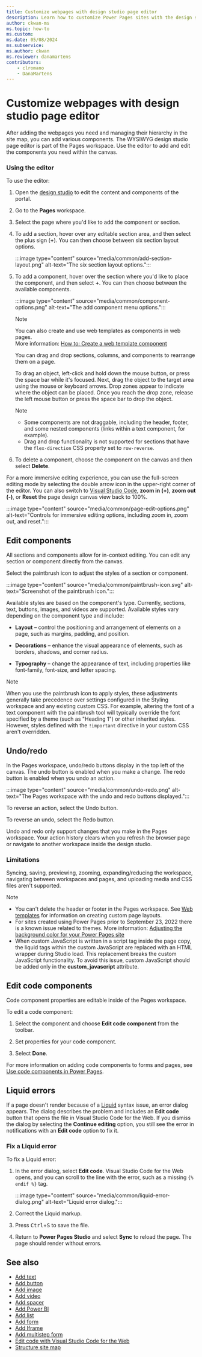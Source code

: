 ```yaml
---
title: Customize webpages with design studio page editor
description: Learn how to customize Power Pages sites with the design studio page editor.
author: ckwan-ms
ms.topic: how-to
ms.custom: 
ms.date: 05/08/2024
ms.subservice:
ms.author: ckwan 
ms.reviewer: danamartens
contributors:
    - clromano
    - DanaMartens
---
```


# Customize webpages with design studio page editor

After adding the webpages you need and managing their hierarchy in the site map, you can add various components. The WYSIWYG design studio page editor is part of the Pages workspace. Use the editor to add and edit the components you need within the canvas.

### Using the editor

To use the editor:

1. Open the [design studio](use-design-studio.md) to edit the content and components of the portal.

1. Go to the **Pages** workspace.

1. Select the page where you'd like to add the component or section.

1. To add a section, hover over any editable section area, and then select the plus sign (**+**). You can then choose between six section layout options.

    :::image type="content" source="media/common/add-section-layout.png" alt-text="The six section layout options.":::

1. To add a component, hover over the section where you'd like to place the component, and then select **+**. You can then choose between the available components.  

    :::image type="content" source="media/common/component-options.png" alt-text="The add component menu options.":::
    
    > [!NOTE]
    > You can also create and use web templates as components in web pages. <br /> More information: [How to: Create a web template component](../configure/web-templates-as-components-how-to.md)

    You can drag and drop sections, columns, and components to rearrange them on a page.

    To drag an object, left-click and hold down the mouse button, or press the space bar while it's focused. Next, drag the object to the target area using the mouse or keyboard arrows. Drop zones appear to indicate where the object can be placed. Once you reach the drop zone, release the left mouse button or press the space bar to drop the object.
    
    >[!NOTE]
    > - Some components are not draggable, including the header, footer, and some nested components (links within a text component, for example). 
    > - Drag and drop functionality is not supported for sections that have the ```flex-direction``` CSS property set to ```row-reverse```.

1. To delete a component, choose the component on the canvas and then select **Delete**.

For a more immersive editing experience, you can use the full-screen editing mode by selecting the double arrow icon in the upper-right corner of the editor. You can also switch to [Visual Studio Code](../configure/visual-studio-code-editor.md), **zoom in (+)**,  **zoom out (-)**, or **Reset** the page design canvas view back to 100%.

:::image type="content" source="media/common/page-edit-options.png" alt-text="Controls for immersive editing options, including zoom in, zoom out, and reset.":::

## Edit components

All sections and components allow for in-context editing. You can edit any section or component directly from the canvas.

Select the paintbrush icon to adjust the styles of a section or component. 

:::image type="content" source="media/common/paintbrush-icon.svg" alt-text="Screenshot of the paintbrush icon.":::

Available styles are based on the component's type. Currently, sections, text, buttons, images, and videos are supported. Available styles vary depending on the component type and include: 

- **Layout** – control the positioning and arrangement of elements on a page, such as margins, padding, and position. 

- **Decorations** – enhance the visual appearance of elements, such as borders, shadows, and corner radius. 

- **Typography** – change the appearance of text, including properties like font-family, font-size, and letter spacing. 

> [!NOTE]
> When you use the paintbrush icon to apply styles, these adjustments generally take precedence over settings configured in the Styling workspace and any existing custom CSS. For example, altering the font of a text component with the paintbrush tool will typically override the font specified by a theme (such as "Heading 1") or other inherited styles. However, styles defined with the `!important` directive in your custom CSS aren't overridden.

## Undo/redo

In the Pages workspace, undo/redo buttons display in the top left of the canvas. The undo button is enabled when you make a change. The redo button is enabled when you undo an action.

:::image type="content" source="media/common/undo-redo.png" alt-text="The Pages workspace with the undo and redo buttons displayed.":::

To reverse an action, select the Undo button.

To reverse an undo, select the Redo button.

Undo and redo only support changes that you make in the Pages workspace. Your action history clears when you refresh the browser page or navigate to another workspace inside the design studio.

### Limitations

Syncing, saving, previewing, zooming, expanding/reducing the workspace, navigating between workspaces and pages, and uploading media and CSS files aren't supported.

> [!NOTE]
> - You can't delete the header or footer in the Pages workspace. See [Web templates](../configure/web-templates.md) for information on creating custom page layouts.
> - For sites created using Power Pages prior to September 23, 2022 there is a known issue related to themes. More information: [Adjusting the background color for your Power Pages site](../known-issues.md#adjusting-the-background-color-for-your-power-pages-site)
> - When custom JavaScript is written in a script tag inside the page copy, the liquid tags within the custom JavaScript are replaced with an HTML wrapper during Studio load. This replacement breaks the custom JavaScript functionality. To avoid this issue, custom JavaScript should be added only in the **custom_javascript** attribute.

## Edit code components

Code component properties are editable inside of the Pages workspace.

To edit a code component:

1. Select the component and choose **Edit code component** from the toolbar.

1. Set properties for your code component.

1. Select **Done**.

For more information on adding code components to forms and pages, see [Use code components in Power Pages](../configure/component-framework.md#add-a-code-component-to-a-field-in-a-model-driven-app).

## Liquid errors

If a page doesn't render because of a [Liquid](../configure/liquid/liquid-overview.md) syntax issue, an error dialog appears. The dialog describes the problem and includes an **Edit code** button that opens the file in Visual Studio Code for the Web. If you dismiss the dialog by selecting the **Continue editing** option, you still see the error in notifications with an **Edit code** option to fix it.

### Fix a Liquid error

To fix a Liquid error:

1. In the error dialog, select **Edit code**. Visual Studio Code for the Web opens, and you can scroll to the line with the error, such as a missing `{% endif %}` tag.

   :::image type="content" source="media/common/liquid-error-dialog.png" alt-text="Liquid error dialog.":::

1. Correct the Liquid markup.

1. Press <kbd>Ctrl</kbd>+<kbd>S</kbd> to save the file.

1. Return to **Power Pages Studio** and select **Sync** to reload the page. The page should render without errors.

## See also

- [Add text](add-text.md)
- [Add button](add-button.md)
- [Add image](add-image.md)
- [Add video](add-video.md)
- [Add spacer](add-spacer.md)
- [Add Power BI](add-power-bi.md)
- [Add list](add-list.md)
- [Add form](add-form.md)
- [Add Iframe](add-iframe.md)
- [Add multistep form](multistep-forms.md)
- [Edit code with Visual Studio Code for the Web](../configure/visual-studio-code-editor.md)
- [Structure site map](structure-site.md)
